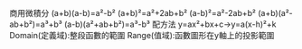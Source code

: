 商用微積分
(a+b)(a-b)=a²-b²
(a+b)²=a²+2ab+b²
(a-b)²=a²-2ab+b²
(a+b)(a²-ab+b²)=a³+b³
(a-b)(a²+ab+b²)=a³-b³
配方法
y=ax²+bx+c→y=a(x-h)²+k
Domain(定義域):整段函數的範圍
Range(值域):函數圖形在y軸上的投影範圍